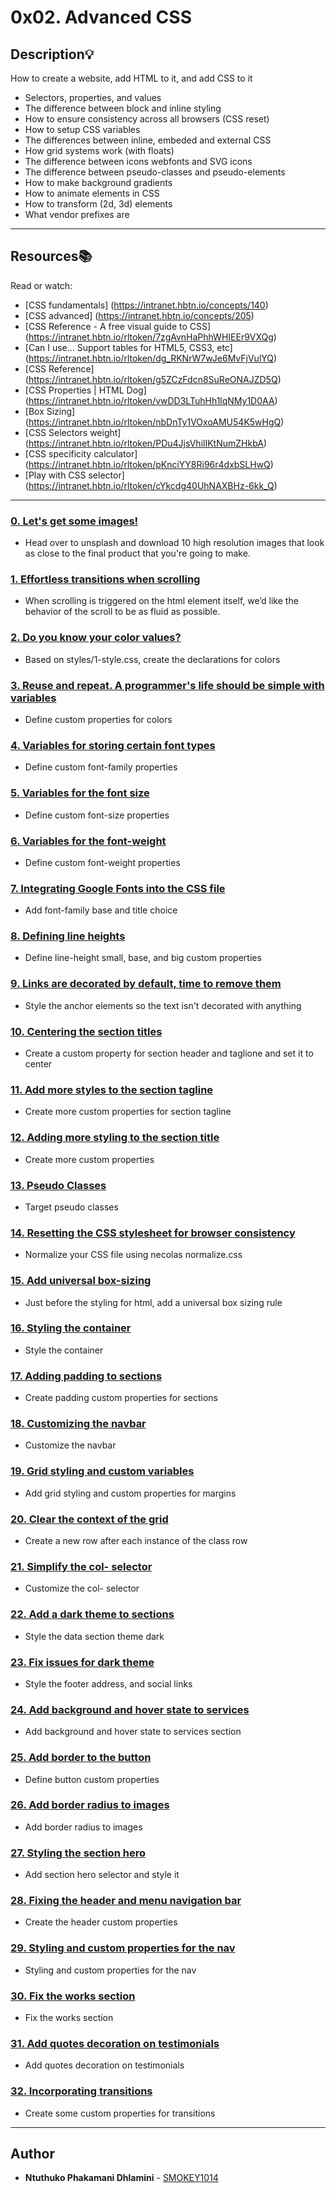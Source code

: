 # 0x02. Advanced CSS

## Description:bulb:

How to create a website, add HTML to it, and add CSS to it

- Selectors, properties, and values
- The difference between block and inline styling
- How to ensure consistency across all browsers (CSS reset)
- How to setup CSS variables
- The differences between inline, embeded and external CSS
- How grid systems work (with floats)
- The difference between icons webfonts and SVG icons
- The difference between pseudo-classes and pseudo-elements
- How to make background gradients
- How to animate elements in CSS
- How to transform (2d, 3d) elements
- What vendor prefixes are

---

## Resources:books:

Read or watch:

- [CSS fundamentals] (https://intranet.hbtn.io/concepts/140)
- [CSS advanced] (https://intranet.hbtn.io/concepts/205)
- [CSS Reference - A free visual guide to CSS] (https://intranet.hbtn.io/rltoken/7zgAvnHaPhhWHIEEr9VXQg)
- [Can I use... Support tables for HTML5, CSS3, etc] (https://intranet.hbtn.io/rltoken/dg_RKNrW7wJe6MvFjVulYQ)
- [CSS Reference] (https://intranet.hbtn.io/rltoken/g5ZCzFdcn8SuReONAJZD5Q)
- [CSS Properties | HTML Dog] (https://intranet.hbtn.io/rltoken/vwDD3LTuhHh1lqNMy1D0AA)
- [Box Sizing] (https://intranet.hbtn.io/rltoken/nbDnTy1VOxoAMU54K5wHgQ)
- [CSS Selectors weight] (https://intranet.hbtn.io/rltoken/PDu4JjsVhilIKtNumZHkbA)
- [CSS specificity calculator] (https://intranet.hbtn.io/rltoken/pKnciYY8Ri96r4dxbSLHwQ)
- [Play with CSS selector] (https://intranet.hbtn.io/rltoken/cYkcdg40UhNAXBHz-6kk_Q)

---

### [0. Let's get some images!](./images/pic-about-01.jpg)

- Head over to unsplash and download 10 high resolution images that look as close to the final product that you're going to make.

### [1. Effortless transitions when scrolling](./styles/1-style.css)

- When scrolling is triggered on the html element itself, we’d like the behavior of the scroll to be as fluid as possible.

### [2. Do you know your color values?](./styles/2-style.css)

- Based on styles/1-style.css, create the declarations for colors

### [3. Reuse and repeat. A programmer's life should be simple with variables](./styles/3-style.css)

- Define custom properties for colors

### [4. Variables for storing certain font types](./styles/4-style.css)

- Define custom font-family properties

### [5. Variables for the font size](./styles/5-style.css)

- Define custom font-size properties

### [6. Variables for the font-weight](./styles/6-style.css)

- Define custom font-weight properties

### [7. Integrating Google Fonts into the CSS file](./styles/7-style.css)

- Add font-family base and title choice

### [8. Defining line heights](./styles/8-style.css)

- Define line-height small, base, and big custom properties

### [9. Links are decorated by default, time to remove them](./styles/9-style.css)

- Style the anchor elements so the text isn't decorated with anything

### [10. Centering the section titles](./styles/10-style.css)

- Create a custom property for section header and taglione and set it to center

### [11. Add more styles to the section tagline](./styles/11-style.css)

- Create more custom properties for section tagline

### [12. Adding more styling to the section title](./styles/12-style.css)

- Create more custom properties

### [13. Pseudo Classes](./styles/13-style.css)

- Target pseudo classes

### [14. Resetting the CSS stylesheet for browser consistency](./styles/14-style.css)

- Normalize your CSS file using necolas normalize.css

### [15. Add universal box-sizing](./styles/15-style.css)

- Just before the styling for html, add a universal box sizing rule

### [16. Styling the container](./styles/16-style.css)

- Style the container

### [17. Adding padding to sections](./styles/17-style.css)

- Create padding custom properties for sections

### [18. Customizing the navbar](./styles/18-style.css)

- Customize the navbar

### [19. Grid styling and custom variables](./styles/19-style.css)

- Add grid styling and custom properties for margins

### [20. Clear the context of the grid](./styles/20-style.css)

- Create a new row after each instance of the class row

### [21. Simplify the col- selector](./styles/21-style.css)

- Customize the col- selector

### [22. Add a dark theme to sections](./styles/22-style.css)

- Style the data section theme dark

### [23. Fix issues for dark theme](./styles/23-style.css)

- Style the footer address, and social links

### [24. Add background and hover state to services](./styles/24-style.css)

- Add background and hover state to services section

### [25. Add border to the button](./styles/25-style.css)

- Define button custom properties

### [26. Add border radius to images](./styles/26-style.css)

- Add border radius to images

### [27. Styling the section hero](./styles/27-style.css)

- Add section hero selector and style it

### [28. Fixing the header and menu navigation bar](./styles/28-style.css)

- Create the header custom properties

### [29. Styling and custom properties for the nav](./styles/29-style.css)

- Styling and custom properties for the nav

### [30. Fix the works section](./styles/30-style.css)

- Fix the works section

### [31. Add quotes decoration on testimonials](./styles/31-style.css)

- Add quotes decoration on testimonials

### [32. Incorporating transitions](./styles/32-style.css)

- Create some custom properties for transitions

---

## Author

- **Ntuthuko Phakamani Dhlamini** - [SMOKEY1014](https://github.com/SMOKEY1014)

